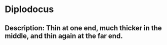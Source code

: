 # Diplodocus
## Description: Thin at one end, much thicker in the middle, and thin again at the far end.
